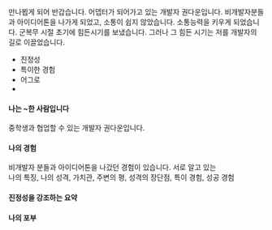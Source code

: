 만나뵙게 되어 반갑습니다. 어뎁터가 되어가고 있는 개발자 권다운입니다. 비개발자분들과 아이디어톤을 나가게 되었고, 소통이 쉽지 않았습니다. 소통능력을 키우게 되었습니다. 군복무 시절 초기에 힘든시기를 보냈습니다. 그러나 그 힘든 시기는 저를 개발자의 길로 이끌었습니다.

- 진정성
- 특이한 경험
- 어그로
- 

#### 나는 ~한 사람입니다
중학생과 협업할 수 있는 개발자 권다운입니다.
#### 나의 경험
비개발자 분들과 아이디어톤을 나갔던 경험이 있습니다. 서로 알고 있는  
나의 특징, 나의 성격, 가치관, 주변의 평, 성격의 장단점, 특이 경험, 성공 경험

#### 진정성을 강조하는 요약

#### 나의 포부

